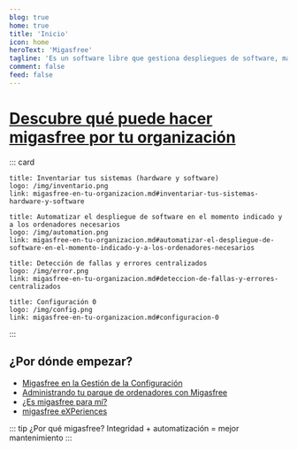 ```yaml
---
blog: true
home: true
title: 'Inicio'
icon: home
heroText: 'Migasfree'
tagline: 'Es un software libre que gestiona despliegues de software, manteniendo y asegurando la integridad de los sistemas informáticos.'
comment: false
feed: false
---
```


<YouTube id="dp6CQ6TV8Q0" />

# [Descubre qué puede hacer migasfree por tu organización](migasfree-en-tu-organizacion.md)

::: card

```card
title: Inventariar tus sistemas (hardware y software)
logo: /img/inventario.png
link: migasfree-en-tu-organizacion.md#inventariar-tus-sistemas-hardware-y-software
```

```card
title: Automatizar el despliegue de software en el momento indicado y a los ordenadores necesarios
logo: /img/automation.png
link: migasfree-en-tu-organizacion.md#automatizar-el-despliegue-de-software-en-el-momento-indicado-y-a-los-ordenadores-necesarios
```

```card
title: Detección de fallas y errores centralizados
logo: /img/error.png
link: migasfree-en-tu-organizacion.md#deteccion-de-fallas-y-errores-centralizados
```

```card
title: Configuración 0
logo: /img/config.png
link: migasfree-en-tu-organizacion.md#configuracion-0
```

:::

## ¿Por dónde empezar?

- [Migasfree en la Gestión de la Configuración](https://speakerdeck.com/jact/migasfree-en-la-gestion-de-la-configuracion)
- [Administrando tu parque de ordenadores con Migasfree](https://speakerdeck.com/jact/administrando-tu-parque-de-ordenadores-linux-con-migasfree)
- [¿Es migasfree para mí?](https://speakerdeck.com/jact/es-migasfree-para-mi)
- [migasfree eXPeriences](https://speakerdeck.com/jact/migasfree-experiences-1)

::: tip ¿Por qué migasfree?
Integridad + automatización = mejor mantenimiento
:::
